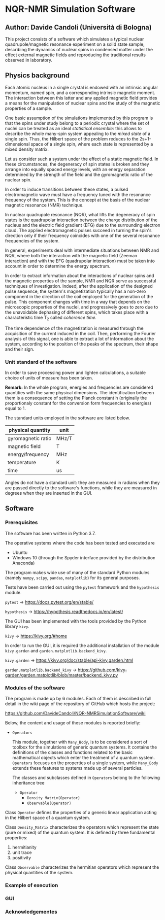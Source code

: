 # NQR-NMR Simulation Software

## Author: Davide Candoli (Università di Bologna)

This project consists of a software which simulates a typical nuclear quadrupole/magnetic resonance experiment on a solid state sample, describing the dynamics of nuclear spins in condensed matter under the effect external magnetic fields and reproducing the traditional results observed in laboratory.

## Physics background

Each atomic nucleus in a single crystal is endowed with an intrinsic angular momentum, named spin, and a corresponding intrinsic magnetic moment. The interaction between this latter and any applied magnetic field provides a means for the manipulation of nuclear spins and the study of the magnetic properties of a sample.

One basic assumption of the simulations implemented by this program is that the spins under study belong to a periodic crystal where the set of nuclei can be treated as an ideal *statistical ensemble*: this allows to describe the whole many-spin system appealing to the *mixed state* of a single spin. Thus, the Hilbert space of the problem reduces to the 2s+1-dimensional space of a single spin, where each state is represented by a mixed density matrix.

Let us consider such a system under the effect of a static magnetic field. In these circumstances, the degeneracy of spin states is broken and they arrange into equally spaced energy levels, with an energy separation determined by the strength of the field and the gyromagnetic ratio of the nuclear spin.

In order to induce transitions between these states, a pulsed electromagnetic wave must have a frequency tuned with the resonance frequency of the system. This is the concept at the basis of the nuclear magnetic resonance (NMR) technique.

In nuclear quadrupole resonance (NQR), what lifts the degeneracy of spin states is the quadrupolar interaction between the charge distribution of the nucleus and the electric field gradient (EFG) due to the surrounding electron cloud. The applied electromagnetic pulses succeed in turning the spin's direction only if their frequency coincides with one of the several resonance frequencies of the system.

In general, experiments deal with intermediate situations between NMR and NQR, where both the interaction with the magnetic field (Zeeman interaction) and with the EFG (quadrupolar interaction) must be taken into account in order to determine the energy spectrum.

In order to extract information about the interactions of nuclear spins and the magnetic properties of the sample, NMR and NQR serve as successful techniques of investigation. Indeed, after the application of the designed pulse sequence, the system's magnetization typically has a non-zero component in the direction of the coil employed for the generation of the pulse. This component changes with time in a way that depends on the microscopic properties of the nuclei, and progressively goes to zero due to the unavoidable dephasing of different spins, which takes place with a characteristic time T<sub>2</sub> called *coherence time*.

The time dependence of the magnetization is measured through the acquisition of the current induced in the coil. Then, performing the Fourier analysis of this signal, one is able to extract a lot of information about the system, according to the position of the peaks of the spectrum, their shape and their sign.

### Unit standard of the software

In order to save processing power and lighten calculations, a suitable choice of units of measure has been taken.

**Remark:** In the whole program, energies and frequencies are considered quantities with the same physical dimensions. The identification between them is a consequence of setting the Planck constant h (originally the proportionaly constant for the conversion form frequencies to energies) equal to 1.

The standard units employed in the software are listed below.

| physical quantity  | unit  |
| ------------------ | ----- |
| gyromagnetic ratio | MHz/T |
|   magnetic field   |   T   |
|  energy/frequency  |  MHz  |
|    temperature     |   K   |
|        time        |   us  |

Angles do not have a standard unit: they are measured in radians when they are passed directly to the software's functions, while they are measured in degrees when they are inserted in the GUI.

## Software

### Prerequisites

The software has been written in Python 3.7.

The operative systems where the code has been tested and executed are
* Ubuntu
* Windows 10 (through the Spyder interface provided by the distribution Anaconda)

The program makes wide use of many of the standard Python modules (namely `numpy`, `scipy`, `pandas`, `matplotlib`) for its general purposes.

Tests have been carried out using the `pytest` framework and the `hypothesis` module.

`pytest` -> https://docs.pytest.org/en/stable/

`hypothesis` -> https://hypothesis.readthedocs.io/en/latest/

The GUI has been implemented with the tools provided by the Python library `kivy`.

`kivy` -> https://kivy.org/#home

In order to run the GUI, it is required the additional installation of the module `kivy.garden` and `garden.matplotlib.backend_kivy`.

`kivy.garden` -> https://kivy.org/doc/stable/api-kivy.garden.html

`garden.matplotlib.backend_kivy` -> https://github.com/kivy-garden/garden.matplotlib/blob/master/backend_kivy.py

### Modules of the software

The program is made up by 6 modules. Each of them is described in full detail in the wiki page of the repository of GitHub which hosts the project:

https://github.com/DavideCandoli/NQR-NMRSimulationSoftware/wiki

Below, the content and usage of these modules is reported briefly:

* `Operators`

  This module, together with `Many_Body`, is to be considered a sort of toolbox for the simulations of generic quantum systems. It contains the definitions of the classes and functions related to the basic mathematical objects which enter the treatment of a quantum system. `Operators` focuses on the properties of a single system, while `Many_Body` extends these features to systems made up of several particles.
  
  The classes and subclasses defined in `Operators` belong to the following inheritance tree
  
  * `Operator`
    * `Density_Matrix(Operator)`
    * `Observable(Operator)`
    
Class `Operator` defines the properties of a generic linear application acting in the Hilbert space of a quantum system.
  
Class `Density_Matrix` characterizes the operators which represent the state (pure or mixed) of the quantum system. It is defined by three fundamental properties:
1. hermitianity
1. unit trace
1. positivity

Class `Observable` characterizes the hermitian operators which represent the physical quantities of the system.

### Example of execution

### GUI

### Acknowledgementes







